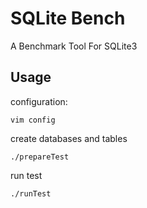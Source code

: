 # SQLite Bench

A Benchmark Tool For SQLite3

## Usage

configuration:

`vim config`

create databases and tables

`./prepareTest`

run test

`./runTest`
